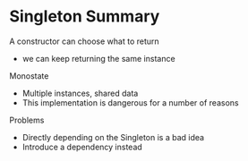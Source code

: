 # Singleton Summary

A constructor can choose what to return
- we can keep returning the same instance

Monostate
- Multiple instances, shared data
- This implementation is dangerous for a number of reasons

Problems
- Directly depending on the Singleton is a bad idea
- Introduce a dependency instead